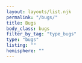 ```yaml
---
layout: layouts/list.njk
permalink: "/bugs/"
title: Bugs
body_class: bugs
filter_by_tag: "type_bugs"
type: "bugs"
listing: ""
hemisphere: ""
---
```

